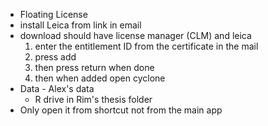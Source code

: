 - Floating License
- install Leica from link in email
- download should have license manager (CLM) and leica
	1. enter the entitlement ID from the certificate in the mail
	2. press add 
	3. then press return when done
	4. then when added open cyclone
- Data - Alex's data
	- R drive in Rim's thesis folder
- Only open it from shortcut not from the main app 

###

